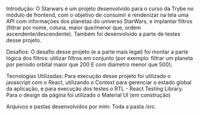 Introdução:
O Starwars é um projeto desenvolvido para o curso da Trybe no módulo de frontend, com o objetivo de consumir e rendenizar na tela uma API com informações dos planetas do universo StarWars, e implantar filtros (filtrar por nome, coluna, maior que/menor que, ordem ascendente/descendente). Também foi desenvolvido a parte de testes desse projeto.

Desafios: 
O desafio desse projeto (e a parte mais legal) foi montar a parte lógica dos filtros: utilizar filtros em conjunto (por exemplo: filtrar um planeta por período orbital maior que 200 E com diametro menor que 500);

Tecnologias Utilizadas:
Para execução desse projeto foi utilizado o javascript com o React, utilizando o Context para gerenciar o estado global da aplicação, e para execução dos testes o RTL - React Testing Library. Para o design da página foi utilizado o Material UI (em construção)

Arquivos e pastas desenvolvidos por mim:
Toda a pasta /src.
